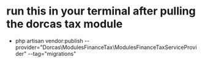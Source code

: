 # run this in your terminal after pulling the dorcas tax module
* php artisan vendor:publish --provider="Dorcas\ModulesFinanceTax\ModulesFinanceTaxServiceProvider" --tag="migrations"
